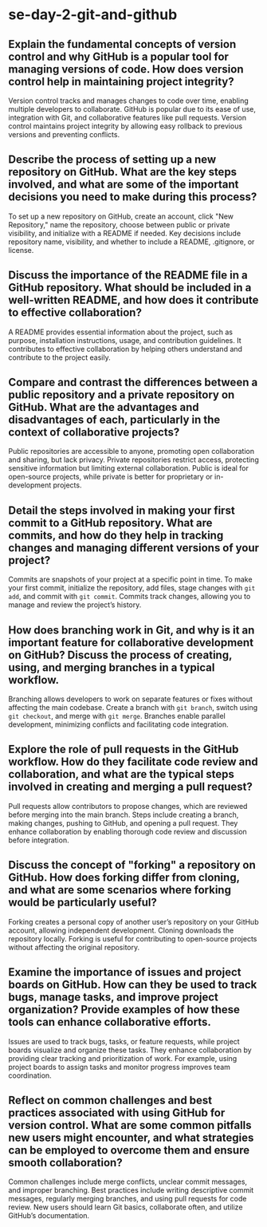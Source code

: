 # se-day-2-git-and-github
## Explain the fundamental concepts of version control and why GitHub is a popular tool for managing versions of code. How does version control help in maintaining project integrity?
Version control tracks and manages changes to code over time, enabling multiple developers to collaborate. GitHub is popular due to its ease of use, integration with Git, and collaborative features like pull requests. Version control maintains project integrity by allowing easy rollback to previous versions and preventing conflicts.

## Describe the process of setting up a new repository on GitHub. What are the key steps involved, and what are some of the important decisions you need to make during this process?
To set up a new repository on GitHub, create an account, click "New Repository," name the repository, choose between public or private visibility, and initialize with a README if needed. Key decisions include repository name, visibility, and whether to include a README, .gitignore, or license.

## Discuss the importance of the README file in a GitHub repository. What should be included in a well-written README, and how does it contribute to effective collaboration?
A README provides essential information about the project, such as purpose, installation instructions, usage, and contribution guidelines. It contributes to effective collaboration by helping others understand and contribute to the project easily.

## Compare and contrast the differences between a public repository and a private repository on GitHub. What are the advantages and disadvantages of each, particularly in the context of collaborative projects?
Public repositories are accessible to anyone, promoting open collaboration and sharing, but lack privacy. Private repositories restrict access, protecting sensitive information but limiting external collaboration. Public is ideal for open-source projects, while private is better for proprietary or in-development projects.

## Detail the steps involved in making your first commit to a GitHub repository. What are commits, and how do they help in tracking changes and managing different versions of your project?
Commits are snapshots of your project at a specific point in time. To make your first commit, initialize the repository, add files, stage changes with `git add`, and commit with `git commit`. Commits track changes, allowing you to manage and review the project’s history.

## How does branching work in Git, and why is it an important feature for collaborative development on GitHub? Discuss the process of creating, using, and merging branches in a typical workflow.
Branching allows developers to work on separate features or fixes without affecting the main codebase. Create a branch with `git branch`, switch using `git checkout`, and merge with `git merge`. Branches enable parallel development, minimizing conflicts and facilitating code integration.

## Explore the role of pull requests in the GitHub workflow. How do they facilitate code review and collaboration, and what are the typical steps involved in creating and merging a pull request?
Pull requests allow contributors to propose changes, which are reviewed before merging into the main branch. Steps include creating a branch, making changes, pushing to GitHub, and opening a pull request. They enhance collaboration by enabling thorough code review and discussion before integration.

## Discuss the concept of "forking" a repository on GitHub. How does forking differ from cloning, and what are some scenarios where forking would be particularly useful?
Forking creates a personal copy of another user’s repository on your GitHub account, allowing independent development. Cloning downloads the repository locally. Forking is useful for contributing to open-source projects without affecting the original repository.

## Examine the importance of issues and project boards on GitHub. How can they be used to track bugs, manage tasks, and improve project organization? Provide examples of how these tools can enhance collaborative efforts.
Issues are used to track bugs, tasks, or feature requests, while project boards visualize and organize these tasks. They enhance collaboration by providing clear tracking and prioritization of work. For example, using project boards to assign tasks and monitor progress improves team coordination.

## Reflect on common challenges and best practices associated with using GitHub for version control. What are some common pitfalls new users might encounter, and what strategies can be employed to overcome them and ensure smooth collaboration?
Common challenges include merge conflicts, unclear commit messages, and improper branching. Best practices include writing descriptive commit messages, regularly merging branches, and using pull requests for code review. New users should learn Git basics, collaborate often, and utilize GitHub’s documentation.